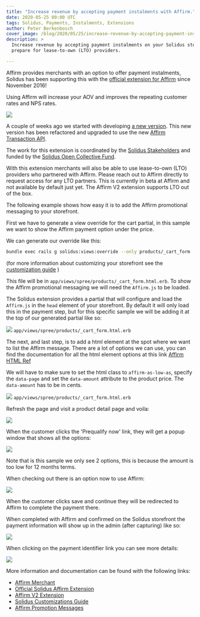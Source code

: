 ```yaml
---
title: "Increase revenue by accepting payment instalments with Affirm."
date: 2020-05-25 00:00 UTC
tags: Solidus, Payments, Instalments, Extensions
author: Peter Berkenbosch
cover_image: /blog/2020/05/25/increase-revenue-by-accepting-payment-instalments-with-affirm/affirm-numbers.png
description: >
  Increase revenue by accepting payment instalments on your Solidus store with Affirm and
  prepare for lease-to-own (LTO) providers.

---
```


Affirm provides merchants with an option to offer payment instalments, Solidus has been supporting this with the [official extension for Affirm](https://github.com/solidusio/solidus_affirm) since November 2016!

Using Affirm will increase your AOV and improves the repeating customer rates and NPS rates.

![](/blog/2020/05/25/increase-revenue-by-accepting-payment-instalments-with-affirm/affirm-numbers.png)

A couple of weeks ago we started with developing [a new version](https://github.com/solidusio-contrib/solidus_affirm_v2). This new version has been refactored and upgraded to use the new [Affirm Transaction API](https://docs.affirm.com/affirm-developers/changelog/transactions-api).

The work for this extension is coordinated by the [Solidus Stakeholders](https://solidus.io/community) and funded by the [Solidus Open Collective Fund](https://opencollective.com/solidus).


With this extension merchants will also be able to use lease-to-own (LTO) providers who partnered with Affirm. Please reach out to Affirm directly to request access for any LTO partners. This is currently in beta at Affirm and not available by default just yet. The Affirm V2 extension supports LTO out of the box.

The following example shows how easy it is to add the Affirm promotional messaging to your storefront.  

First we have to generate a view override for the cart partial, in this sample we want to show the Affirm payment option under the price.

We can generate our override like this:
```sh
bundle exec rails g solidus:views:override --only products/_cart_form
```
(for more information about customizing your storefront see the [customization guide](https://guides.solidus.io/developers/customizations/customizing-storefront.html) )

This file will be in `app/views/spree/products/_cart_form.html.erb`. To show the Affirm promotional messaging we will need the `Affirm.js` to be loaded.

The Solidus extension provides a partial that will configure and load the `Affirm.js` in the `head` element of your storefront. By default it will only load this in the payment step, but for this specific sample we will be adding it at the top of our generated partial like so:

![](/blog/2020/05/25/increase-revenue-by-accepting-payment-instalments-with-affirm/affirmjs-partial-cart.png)
`app/views/spree/products/_cart_form.html.erb`

The next, and last step, is to add a html element at the spot where we want to list the Affirm message. There are a lot of options we can use, you can find the documentation for all the html element options at this link [Affirm HTML Ref](https://docs.affirm.com/affirm-developers/docs/html-reference)

We will have to make sure to set the html class to `affirm-as-low-as`, specify the `data-page` and set the `data-amount` attribute to the product price. The `data-amount` has to be in cents.

![](/blog/2020/05/25/increase-revenue-by-accepting-payment-instalments-with-affirm/affirm-promotion-cart-html.png)
`app/views/spree/products/_cart_form.html.erb`

Refresh the page and visit a product detail page and voila:

![](/blog/2020/05/25/increase-revenue-by-accepting-payment-instalments-with-affirm/product-detail-page-with-affirm.png)

When the customer clicks the 'Prequalify now' link, they will get a popup window that shows all the options:

![](/blog/2020/05/25/increase-revenue-by-accepting-payment-instalments-with-affirm/affirm-payment-options-popup.png)

Note that is this sample we only see 2 options, this is because the amount is too low for 12 months terms.

When checking out there is an option now to use Affirm:

![](/blog/2020/05/25/increase-revenue-by-accepting-payment-instalments-with-affirm/checkout-payment-step-affirm.png)

When the customer clicks save and continue they will be redirected to Affirm to complete the payment there.

When completed with Affirm and confirmed on the Solidus storefront the payment information will show up in the admin (after capturing) like so:

![](/blog/2020/05/25/increase-revenue-by-accepting-payment-instalments-with-affirm/admin-payment-completed-affirm.png)

When clicking on the payment identifier link you can see more details:

![](/blog/2020/05/25/increase-revenue-by-accepting-payment-instalments-with-affirm/admin-payment-details-affirm.png)

More information and documentation can be found with the following links:

- [Affirm Merchant](https://www.affirm.com/business)
- [Official Solidus Affirm Extension](https://github.com/solidusio/solidus_affirm)
- [Affirm V2 Extension](https://github.com/solidusio-contrib/solidus_affirm_v2)
- [Solidus Customizations Guide](https://guides.solidus.io/developers/customizations/overview.html)
- [Affirm Promotion Messages](https://docs.affirm.com/affirm-developers/docs/promo-messaging-getting-started)
